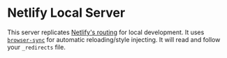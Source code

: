 # Netlify Local Server

This server replicates [Netlify's routing](https://www.netlify.com/docs/redirects/) for local development. It uses [`browser-sync`](https://browsersync.io/) for automatic reloading/style injecting. It will read and follow your `_redirects` file.
